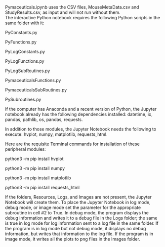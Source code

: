 Pymaceuticals.ipynb uses the CSV files, MouseMetaData.csv and StudyResults.csv, as input and will not run without them.  
The interactive Python notebook requires the following Python scripts in the same folder with it:

PyConstants.py

PyFunctions.py

PyLogConstants.py

PyLogFunctions.py

PyLogSubRoutines.py

PymaceuticalsFunctions.py

PymaceuticalsSubRoutines.py

PySubroutines.py

If the computer has Anaconda and a recent version of Python, the Jupyter notebook already has the following dependencies 
installed: datetime, io, pandas, pathlib, os, pandas, requests.

In addition to those modules, the Jupyter Notebook needs the following to execute: hvplot, numpy, matplotlib, requests_html.  

Here are the requisite Terminal commands for installation of these peripheral modules:

python3 -m pip install hvplot

python3 -m pip install numpy

python3 -m pip install matplotlib

python3 -m pip install requests_html

If the folders, Resources, Logs, and Images are not present, the Jupyter Notebook will create them.  To place the Jupyter 
Notebook in log mode, debug mode, or image mode set the parameter for the appropriate subroutine in cell #2 to True.  In 
debug mode, the program displays the debug information and writes it to a debug file in the Logs folder; the same is true 
in log mode for log information sent to a log file in the same folder.  If the program is in log mode but not debug mode, 
it displays no debug information, but writes that information to the log file. If the program is in image mode, it writes 
all the plots to png files in the Images folder.
